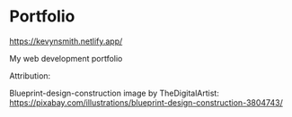 # Portfolio

https://kevynsmith.netlify.app/

My web development portfolio

Attribution:

Blueprint-design-construction image by TheDigitalArtist: https://pixabay.com/illustrations/blueprint-design-construction-3804743/
